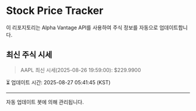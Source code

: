 
# Stock Price Tracker

이 리포지토리는 Alpha Vantage API를 사용하여 주식 정보를 자동으로 업데이트합니다.

## 최신 주식 시세
> AAPL 최신 시세(2025-08-26 19:59:00): $229.9900

⏳ 업데이트 시간: 2025-08-27 05:41:45 (KST)

---
자동 업데이트 봇에 의해 관리됩니다.
